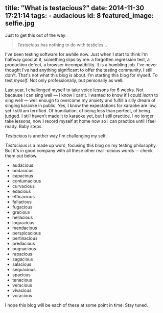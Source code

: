 title: "What is testacious?"
date: 2014-11-30 17:21:14
tags:
	- audacious
id: 8
featured_image: selfie.jpg
---

Just to get this out of the way:

> _Testacious_ has nothing to do with testicles...

I've been testing software for awhile now. Just when I start to think I'm halfway good at it, something slips by me: a forgotten regression test, a production defect, a browser incompatibility. It is a humbling job. I've never thought I've had anything significant to offer the testing community. I still don't. That's not what this blog is about. I'm starting this blog for myself. To test _myself_. Not only professionally, but personally as well.

Last year, I challenged myself to take voice lessons for 6 weeks. Not because I can sing well — I know I can't. I wanted to know if I could _learn_ to sing well — well enough to overcome my anxiety and fulfill a silly dream of singing karaoke in public. Yes, I know the expectations for karaoke are low, yet I still am terrified. Of humiliation, of being less than perfect, of being judged. I still haven't made it to karaoke yet, but I still practice. I no longer take lessons, now I record myself at home now so I can practice until I feel ready. Baby steps.

_Testacious_ is another way I'm challenging my self.

_Testacious_ is a made up word, focusing this blog on my testing philosophy. But it's in good company with all these other real _-acious_ words -- check them out below.

* audacious
* bodacious
* capacious
* contumacious
* curvacious
* edacious
* efficacious
* fallacious
* fugacious
* gracious
* hellacious
* loquacious
* mendacious
* perspicacious
* pertinacious
* predacious
* pugnacious
* rapacious
* sagacious
* salacious
* sequacious
* spacious
* tenacious
* veracious
* vivacious
* voracious

I hope this blog will be each of these at some point in time. Stay tuned.
